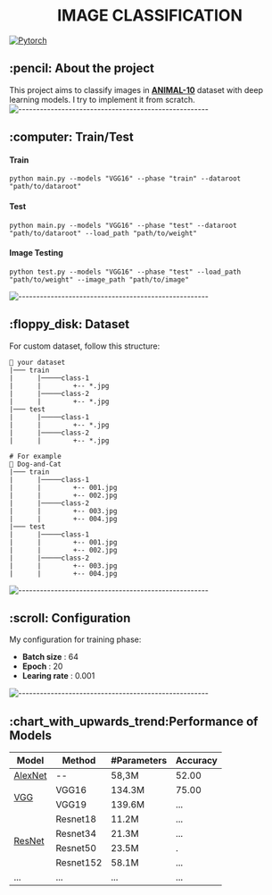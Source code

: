<h1 align="center"> IMAGE CLASSIFICATION </h1>

[![Pytorch](https://img.shields.io/badge/PyTorch-%23EE4C2C.svg?style=for-the-badge&logo=PyTorch&logoColor=white)](https://pytorch.org/)


<h2> :pencil: About the project </h2>

This project aims to classify images in [**ANIMAL-10**](https://www.kaggle.com/alessiocorrado99/animals10) dataset with deep learning models. I try to implement it from scratch. 
![-----------------------------------------------------](https://raw.githubusercontent.com/andreasbm/readme/master/assets/lines/rainbow.png)

<h2> :computer: Train/Test </h2>
<h4> Train </h4>

```
python main.py --models "VGG16" --phase "train" --dataroot "path/to/dataroot" 
```
<h4> Test </h4>

```
python main.py --models "VGG16" --phase "test" --dataroot "path/to/dataroot" --load_path "path/to/weight"
```
<h4> Image Testing </h4>

```
python test.py --models "VGG16" --phase "test" --load_path "path/to/weight" --image_path "path/to/image" 
```

![-----------------------------------------------------](https://raw.githubusercontent.com/andreasbm/readme/master/assets/lines/rainbow.png)

<h2> :floppy_disk: Dataset </h2>

For custom dataset, follow this structure:

    📂 your dataset
    |─── train
    |      |─────class-1
    |      |        +-- *.jpg
    |      |─────class-2
    |      |        +-- *.jpg
    |─── test
    |      |─────class-1
    |      |        +-- *.jpg
    |      |─────class-2
    |      |        +-- *.jpg

    # For example
    📂 Dog-and-Cat
    |─── train
    |      |─────class-1
    |      |        +-- 001.jpg
    |      |        +-- 002.jpg
    |      |─────class-2
    |      |        +-- 003.jpg
    |      |        +-- 004.jpg
    |─── test
    |      |─────class-1
    |      |        +-- 001.jpg
    |      |        +-- 002.jpg
    |      |─────class-2
    |      |        +-- 003.jpg
    |      |        +-- 004.jpg



![-----------------------------------------------------](https://raw.githubusercontent.com/andreasbm/readme/master/assets/lines/rainbow.png)


<h2> :scroll: Configuration </h2>

My configuration for training phase:
<ul>
  <li> <strong>Batch size</strong> : 64</li>
  <li> <strong>Epoch</strong> : 20</li>
  <li> <strong>Learing rate</strong> : 0.001</li>
</ul>


![-----------------------------------------------------](https://raw.githubusercontent.com/andreasbm/readme/master/assets/lines/rainbow.png)

<h2> :chart_with_upwards_trend:Performance of Models </h2>

<table style="undefined;table-layout: fixed; width: 900px">

<thead>
  <tr>
    <th rowspan="2">Model</th>
    <th rowspan="2">Method</th>
    <th rowspan="2">#Parameters</th>
    <th rowspan="2">Accuracy</th>
  </tr>
</thead>
<tbody>
  

  <tr>
    <td rowspan="1">
        <a href="https://proceedings.neurips.cc/paper/2012/hash/c399862d3b9d6b76c8436e924a68c45b-Abstract.html">AlexNet</a>
    </td>
    <td>--</td>
    <td>58,3M</td>
    <td>52.00</td>
  </tr>

  <tr>
    <td rowspan="2">
        <a href="https://arxiv.org/abs/1409.1556v6">VGG</a>
    </td>
    <td>VGG16</td>
    <td>134.3M</td>
    <td>75.00</td>
  </tr>
  <tr>
    <td>VGG19</td>
    <td>139.6M</td>
    <td>...</td>
  </tr>
  
  <tr>
    <td rowspan="4">
          <a href="https://arxiv.org/abs/1512.03385">ResNet</a>
    </td>
    <td>Resnet18</td>
    <td>11.2M</td>
    <td>...</td>
  </tr>
  <tr>
    <td>Resnet34</td>
    <td>21.3M</td>
    <td>...</td>
  </tr>
  <tr>
    <td>Resnet50</td>
    <td>23.5M</td>
    <td>.</td>
  </tr>
  <tr>
    <td>Resnet152</td>
    <td>58.1M</td>
    <td>...</td>
  </tr>
  
   <tr>
    <td rowspan="1">...</td>
    <td>...</td>
    <td>...</td>
    <td>...</td>
  </tr>
  
</tbody>
</table>
